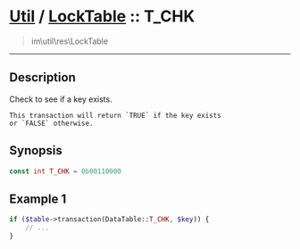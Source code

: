 # [Util](Util.md) / [LockTable](Util-LockTable.md) :: T_CHK
 > im\util\res\LockTable
____

## Description
Check to see if a key exists.

    This transaction will return `TRUE` if the key exists
    or `FALSE` otherwise.  

## Synopsis
```php
const int T_CHK = 0b00110000
```

## Example 1
```php
if ($table->transaction(DataTable::T_CHK, $key)) {
    // ...
}
```
